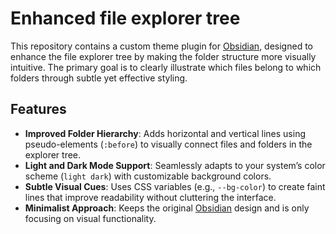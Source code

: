 # Enhanced file explorer tree

This repository contains a custom theme plugin for [Obsidian](https://obsidian.md/), designed to enhance the file explorer tree by making the folder structure more visually intuitive. The primary goal is to clearly illustrate which files belong to which folders through subtle yet effective styling.

## Features

- **Improved Folder Hierarchy**: Adds horizontal and vertical lines using pseudo-elements (`:before`) to visually connect files and folders in the explorer tree.
- **Light and Dark Mode Support**: Seamlessly adapts to your system’s color scheme (`light dark`) with customizable background colors.
- **Subtle Visual Cues**: Uses CSS variables (e.g., `--bg-color`) to create faint lines that improve readability without cluttering the interface.
- **Minimalist Approach**: Keeps the original [Obsidian](https://obsidian.md/) design and is only focusing on visual functionality.